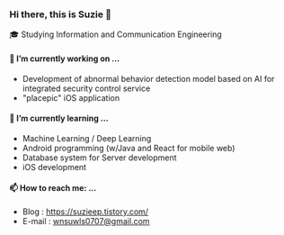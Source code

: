 ### Hi there, this is Suzie 👋

🎓 Studying Information and Communication Engineering

#### 🔭 I’m currently working on ...

- Development of abnormal behavior detection model based on AI for integrated security control service
- "placepic" iOS application

#### 🌱 I’m currently learning ...

- Machine Learning / Deep Learning
-  Android programming (w/Java and React for mobile web)
- Database system for Server development
- iOS development

#### 📫 How to reach me: ...

- Blog : https://suzieep.tistory.com/ 
- E-mail : wnsuwls0707@gmail.com

